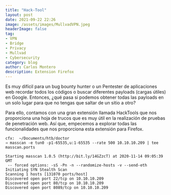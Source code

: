 ```yaml
---
title: "Hack-Tool"
layout: post
date: 2021-09-22 22:26
image: /assets/images/MullvadVPN.jpeg
headerImage: false
tag:
- VPN
- Bridge
- Privacy
- Mullvad
- Cybersecurity
category: blog
author: Carlos Montero
description: Extension Firefox
---
```

Es muy difícil para un bug bounty hunter o un Pentester de aplicaciones web recordar todos los códigos o buscar diferentes payloads (cargas útiles) en Google. 
Entonces, ¿qué pasa si podemos obtener todas las payloads en un solo lugar para que no tengas que saltar de un sitio a otro?

Para ello, contamos con una gran extensión llamada HackTools que nos proporciona una hoja de trucos que es muy útil en la realización de pruebas de penetración web. Así que, empecemos a explorar todas las funcionalidades que nos proporciona esta extensión para Firefox.
```shell
cfx:  ~/Documents/htb/doctor
→ masscan -e tun0 -p1-65535,u:1-65535 --rate 500 10.10.10.209 | tee masscan.ports

Starting masscan 1.0.5 (http://bit.ly/14GZzcT) at 2020-11-14 09:05:39 GMT
 -- forced options: -sS -Pn -n --randomize-hosts -v --send-eth
Initiating SYN Stealth Scan
Scanning 1 hosts [131070 ports/host]
Discovered open port 22/tcp on 10.10.10.209
Discovered open port 80/tcp on 10.10.10.209
Discovered open port 8089/tcp on 10.10.10.209
